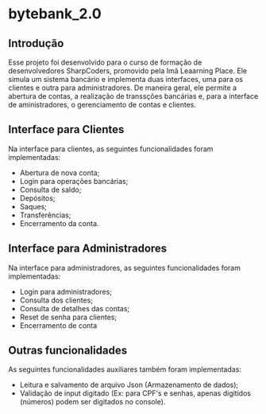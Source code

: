 # bytebank_2.0
## Introdução
Esse projeto foi desenvolvido para o curso de formação de desenvolvedores SharpCoders, promovido pela Imã Leaarning Place. Ele simula um sistema bancário e implementa duas interfaces, uma para os clientes e outra para administradores. De maneira geral, ele permite a abertura de contas, a realização de transsções bancárias e, para a interface de aministradores, o gerenciamento de contas e clientes.

## Interface para Clientes
Na interface para clientes, as seguintes funcionalidades foram implementadas:
- Abertura de nova conta;
- Login para operações bancárias;
- Consulta de saldo;
- Depósitos;
- Saques;
- Transferências;
- Encerramento da conta.

## Interface para Administradores
Na interface para administradores, as seguintes funcionalidades foram implementadas:
- Login para administradores;
- Consulta dos clientes;
- Consulta de detalhes das contas;
- Reset de senha para clientes;
- Encerramento de conta

## Outras funcionalidades
As seguintes funcionalidades auxiliares também foram implementadas:
- Leitura e salvamento de arquivo Json (Armazenamento de dados);
- Validação de input digitado (Ex: para CPF's e senhas, apenas digitidos (números) podem ser digitados no console).
